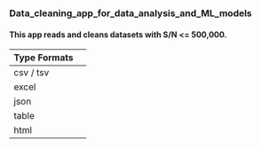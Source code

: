 ### Data_cleaning_app_for_data_analysis_and_ML_models 

#### This app reads and cleans datasets with S/N <= 500,000.

| Type Formats |            |
| -------------|:----------:|
|  csv / tsv   |            |
|  excel       |            |
|  json        |            |
|  table       |            |
|  html        |            |

